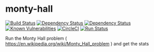 # monty-hall

[![Build Status](https://travis-ci.org/lOfnOrD/monty-hall.svg?branch=master)](https://travis-ci.org/lOfnOrD/monty-hall)
[![Dependency Status](https://www.versioneye.com/user/projects/575e6e447757a00034dc54a2/badge.svg?style=flat)](https://www.versioneye.com/user/projects/575e6e447757a00034dc54a2)
[![Dependency Status](https://beta.gemnasium.com/badges/github.com/lOfnOrD/monty-hall.svg)](https://beta.gemnasium.com/projects/github.com/lOfnOrD/monty-hall)
[![Known Vulnerabilities](https://snyk.io/test/github/lofnord/monty-hall/badge.svg?targetFile=pom.xml)](https://snyk.io/test/github/lofnord/monty-hall?targetFile=pom.xml)
[![CircleCI](https://circleci.com/gh/lOfnOrD/monty-hall.svg?style=svg)](https://circleci.com/gh/lOfnOrD/monty-hall)
[![Run Status](https://api.shippable.com/projects/5a7361d9a6e8350700dad643/badge?branch=master)](https://app.shippable.com/github/lOfnOrD/monty-hall)

Run the Monty Hall problem ( https://en.wikipedia.org/wiki/Monty_Hall_problem ) and get the stats
